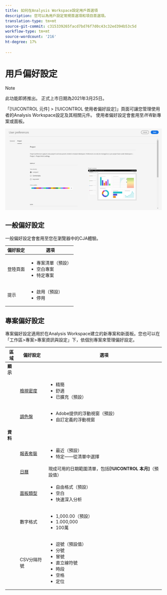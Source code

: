 ```yaml
---
title: 如何在Analysis Workspace設定用戶首選項
description: 您可以為用戶設定常規首選項和項目首選項。
translation-type: tm+mt
source-git-commit: c315339265facd7bd76f7d0c43c32ed394b53c5d
workflow-type: tm+mt
source-wordcount: '216'
ht-degree: 17%

---
```



# 用戶偏好設定

>[!NOTE]
>
>此功能即將推出。 正式上市日期為2021年3月25日。

「[!UICONTROL 元件] > [!UICONTROL 使用者偏好設定]」頁面可讓您管理使用者的Analysis Workspace設定及其相關元件。 使用者偏好設定會套用至&#x200B;*所有*&#x200B;新專案或面板。

![用戶偏好設定](assets/user-preferences.png)

## 一般偏好設定

一般偏好設定會套用至您在瀏覽器中的CJA體驗。

| 偏好設定 | 選項 |
| --- | --- |
| 登陸頁面 | <ul><li>專案清單（預設）</li><li>空白專案</li><li>特定專案</li></ul> |
| 提示 | <ul><li>啟用（預設）</li><li>停用</li></ul> |

## 專案偏好設定

專案偏好設定適用於在Analysis Workspace建立的新專案和新面板。您也可以在「工作區>專案>專案資訊與設定」下，依個別專案來管理偏好設定。

| 區域 | 偏好設定 | 選項 |
| --- | --- | --- |
| **顯示** |  |  |
|  | [檢視密度](https://experienceleague.adobe.com/docs/analytics-platform/using/cja-workspace/build-workspace-project/view-density.html) | <ul><li>精簡</li><li>舒適</li><li>已擴充（預設）</li></ul> |
|  | [調色盤](https://experienceleague.adobe.com/docs/analytics-platform/using/cja-workspace/build-workspace-project/color-palettes.html) | <ul><li>Adobe提供的浮動視窗（預設）</li><li>自訂定義的浮動視窗</li></ul> |
| **資料** |  |  |
|  | [報表套裝](https://experienceleague.adobe.com/docs/analytics-platform/using/cja-workspace/panels/panels.html?#report-suite) | <ul><li>最近（預設）</li><li>特定——從清單中選擇</li></ul> |
|  | [日曆](https://experienceleague.adobe.com/docs/analytics-platform/using/cja-workspace/panels/panels.html?#calendar) | 現成可用的日期範圍清單，包括&#x200B;**[!UICONTROL 本月]**（預設值） |
|  | [面板類型](https://experienceleague.adobe.com/docs/analytics-platform/using/cja-workspace/panels/panels.html) | <ul><li>自由格式（預設）</li><li>空白</li><li>快速深入分析</li></ul> |
|  | 數字格式 | <ul><li>1,000.00（預設）</li><li>1.000,000</li><li>100萬</li></ul> |
|  | CSV分隔符號 | <ul><li>逗號（預設值）</li><li>分號</li><li>冒號</li><li>直立線符號</li><li>時段</li><li>空格</li><li>定位</li></ul> |